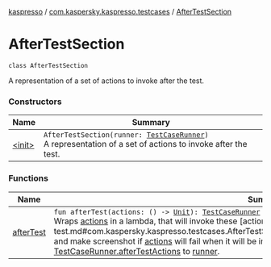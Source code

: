 [kaspresso](../../index.md) / [com.kaspersky.kaspresso.testcases](../index.md) / [AfterTestSection](./index.md)

# AfterTestSection

`class AfterTestSection`

A representation of a set of actions to invoke after the test.

### Constructors

| Name | Summary |
|---|---|
| [&lt;init&gt;](-init-.md) | `AfterTestSection(runner: `[`TestCaseRunner`](../../com.kaspersky.kaspresso.testcases.runners/-test-case-runner/index.md)`)`<br>A representation of a set of actions to invoke after the test. |

### Functions

| Name | Summary |
|---|---|
| [afterTest](after-test.md) | `fun afterTest(actions: () -> `[`Unit`](https://kotlinlang.org/api/latest/jvm/stdlib/kotlin/-unit/index.html)`): `[`TestCaseRunner`](../../com.kaspersky.kaspresso.testcases.runners/-test-case-runner/index.md)<br>Wraps [actions](after-test.md#com.kaspersky.kaspresso.testcases.AfterTestSection$afterTest(kotlin.Function0((kotlin.Unit)))/actions) in a lambda, that will invoke these [actions](after-test.md#com.kaspersky.kaspresso.testcases.AfterTestSection$afterTest(kotlin.Function0((kotlin.Unit)))/actions) and make screenshot if [actions](after-test.md#com.kaspersky.kaspresso.testcases.AfterTestSection$afterTest(kotlin.Function0((kotlin.Unit)))/actions) will fail when it will be invoked itself, and sets this lambda as the [TestCaseRunner.afterTestActions](#) to [runner](#). |
